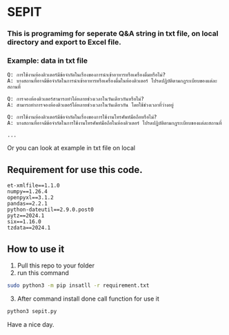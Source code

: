 # SEPIT
### This is programimg for seperate Q&A string in txt file, on local directory and export to Excel file.

### Example: data in txt file
```text
Q: การใช้งานห้องติวเตอร์มีข้อจำกัดในเรื่องของการนำเข้าอาหารหรือเครื่องดื่มหรือไม่?
A: บางสถานที่อาจมีข้อจำกัดในการนำเข้าอาหารหรือเครื่องดื่มในห้องติวเตอร์ โปรดปฏิบัติตามกฎระเบียบของแต่ละสถานที่

Q: การจองห้องติวเตอร์สามารถทำได้หลายช่วงเวลาในวันเดียวกันหรือไม่?
A: สามารถทำการจองห้องติวเตอร์ได้หลายช่วงเวลาในวันเดียวกัน โดยใช้ช่วงเวลาที่ว่างอยู่

Q: การใช้งานห้องติวเตอร์มีข้อจำกัดในเรื่องของการใช้งานโทรศัพท์มือถือหรือไม่?
A: บางสถานที่อาจมีข้อจำกัดในการใช้งานโทรศัพท์มือถือในห้องติวเตอร์ โปรดปฏิบัติตามกฎระเบียบของแต่ละสถานที่

...
```

Or you can look at example in txt file on local
## Requirement for use this code.

```text
et-xmlfile==1.1.0
numpy==1.26.4
openpyxl==3.1.2
pandas==2.2.1
python-dateutil==2.9.0.post0
pytz==2024.1
six==1.16.0
tzdata==2024.1
```

## How to use it
 1. Pull this repo to your folder
 2. run this command
 ```bash
 sudo python3 -m pip insatll -r requirement.txt
 ```
 3. After command install done call function for use it
  ```bash
 python3 sepit.py
 ```


Have a nice day.